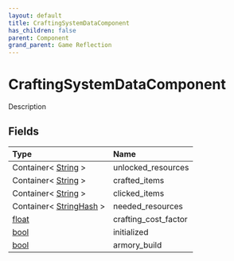 ```yaml
---
layout: default
title: CraftingSystemDataComponent
has_children: false
parent: Component
grand_parent: Game Reflection
---
```

# CraftingSystemDataComponent
Description 

## Fields

| Type | Name |
|:----------|:--------------|
| Container< [String](/riftbreaker-wiki/docs/game-reflection/components/string/) > | unlocked_resources |
| Container< [String](/riftbreaker-wiki/docs/game-reflection/components/string/) > | crafted_items |
| Container< [String](/riftbreaker-wiki/docs/game-reflection/components/string/) > | clicked_items |
| Container< [StringHash](/riftbreaker-wiki/docs/game-reflection/classes/string_hash/) > | needed_resources |
| [float](/riftbreaker-wiki/docs/game-reflection/components/float/) | crafting_cost_factor |
| [bool](/riftbreaker-wiki/docs/game-reflection/components/bool/) | initialized |
| [bool](/riftbreaker-wiki/docs/game-reflection/components/bool/) | armory_build |

